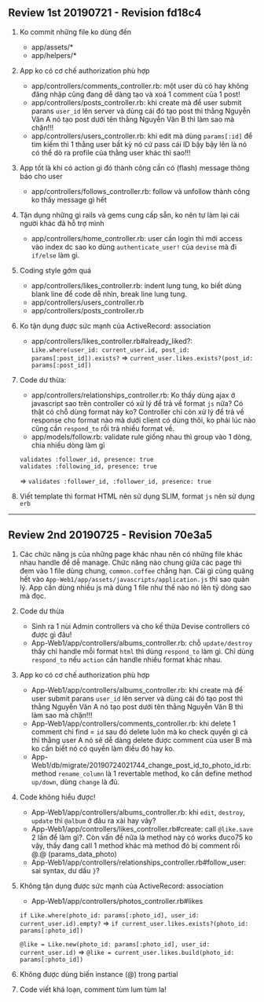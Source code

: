 ## Review 1st 20190721 - Revision fd18c4

1. Ko commit những file ko dùng đến

    - app/assets/*
    - app/helpers/*

2. App ko có cơ chế authorization phù hợp

    - app/controllers/comments_controller.rb: một user dù có hay không đăng nhập cũng đang dễ dàng tạo và xoá 1 comment của 1 post!
    - app/controllers/posts_controller.rb: khi create mà để user submit parans `user_id` lên server và dùng cái đó tạo post thì thằng Nguyễn Văn A nó tạo post dưới tên thằng Nguyễn Văn B thì làm sao mà chặn!!!
    - app/controllers/users_controller.rb: khi edit mà dùng `params[:id]` để tìm kiếm thì 1 thằng user bất kỳ nó cứ pass cái ID bậy bậy lên là nó có thể dò ra profile của thằng user khác thì sao!!!

3. App tốt là khi có action gì đó thành công cần có (flash) message thông báo cho user

    -  app/controllers/follows_controller.rb: follow và unfollow thành công ko thấy message gì hết

4. Tận dụng những gì rails và gems cung cấp sẵn, ko nên tự làm lại cái người khác đã hỗ trợ mình

    - app/controllers/home_controller.rb: user cần login thì mới access vào index dc sao ko dùng `authenticate_user!` của `devise` mà đi `if/else` làm gì.

5. Coding style gớm quá

    - app/controllers/likes_controller.rb: indent lung tung, ko biết dùng blank line để code dễ nhìn, break line lung tung.
    - app/controllers/users_controller.rb
    - app/controllers/posts_controller.rb

6. Ko tận dụng được sức mạnh của ActiveRecord: association

    -  app/controllers/likes_controller.rb#already_liked?: `Like.where(user_id: current_user.id, post_id: params[:post_id]).exists?` => `current_user.likes.exists?(post_id: params[:post_id])`

7. Code dư thừa:

    - app/controllers/relationships_controller.rb: Ko thấy dùng ajax ở javascript sao trên controller có xử lý để trả về format `js` nữa? Có thật có chỗ dùng format này ko? Controller chỉ còn xử lý để trả về response cho format nào mà dưới client có dùng thôi, ko phải lúc nào cũng cần `respond_to` rồi trả nhiều format về.
    - app/models/follow.rb: validate rule giống nhau thì group vào 1 dòng, chia nhiều dòng làm gì

    ```
    validates :follower_id, presence: true
    validates :following_id, presence: true
    ```

    => `validates :follower_id, :follower_id, presence: true`

8. Viết template thì format HTML nên sử dụng SLIM, format `js` nên sử dụng `erb`

----

## Review 2nd 20190725 - Revision 70e3a5

1. Các chức năng js của những page khác nhau nên có những file khác nhau handle để dễ manage. Chức năng nào chung giữa các page thì đem vào 1 file dùng chung, `common.coffee` chẳng hạn. Cái gì cũng quăng hết vào `App-Web1/app/assets/javascripts/application.js` thì sao quản lý. App cần dùng nhiều js mà dùng 1 file như thế nào nó lên tỷ dòng sao mà đọc.

2. Code dư thừa

    - Sinh ra 1 nùi Admin controllers và cho kế thừa Devise controllers có được gì đâu!
    - App-Web1/app/controllers/albums_controller.rb: chỗ `update/destroy` thấy chỉ handle mỗi format `html` thì dùng `respond_to` làm gì. Chỉ dùng `respond_to` nếu `action` cần handle nhiều format khác nhau.


3. App ko có cơ chế authorization phù hợp

    - App-Web1/app/controllers/albums_controller.rb: khi create mà để user submit parans `user_id` lên server và dùng cái đó tạo post thì thằng Nguyễn Văn A nó tạo post dưới tên thằng Nguyễn Văn B thì làm sao mà chặn!!!
    - App-Web1/app/controllers/comments_controller.rb: khi delete 1 comment chỉ find = `id` sau đó delete luôn mà ko check quyền gì cả thì thằng user A nó sẽ dễ dàng delete được comment của user B mà ko cần biết nó có quyền làm điều đó hay ko.
    - App-Web1/db/migrate/20190724021744_change_post_id_to_photo_id.rb: method `rename_column` là 1 revertable method, ko cần define method `up/down`, dùng `change` là đủ.


4. Code không hiểu được!

    - App-Web1/app/controllers/albums_controller.rb: khi `edit`, `destroy`, `update` thì `@album` ở đâu ra xài hay vây?
    - App-Web1/app/controllers/likes_controller.rb#create: call `@like.save` 2 lần để làm gì?. Còn vấn đề nữa là method này có works đuco75 ko vậy, thấy đang call 1 method khác mà method đó bị comment rồi @.@ (params_data_photo)
    - App-Web1/app/controllers/relationships_controller.rb#follow_user: sai syntax, dư dấu `}`?

5. Không tận dụng được sức mạnh của ActiveRecord: association

    - App-Web1/app/controllers/photos_controller.rb#likes

    `if Like.where(photo_id: params[:photo_id], user_id: current_user.id).empty?` => `if current_user.likes.exists?(photo_id: params[:photo_id])`

    `@like = Like.new(photo_id: params[:photo_id], user_id: current_user.id)` => `@like = current_user.likes.build(photo_id: params[:photo_id])`

6. Không được dùng biến instance (@) trong partial

7. Code viết khá loạn, comment tùm lum tùm la!